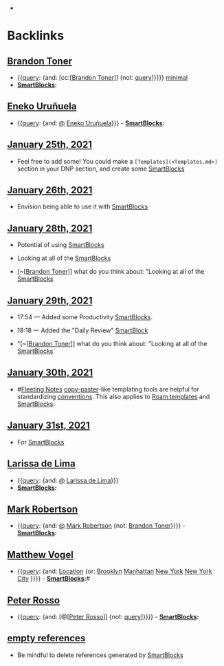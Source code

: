 - 

# Backlinks
## [Brandon Toner](<Brandon Toner.md>)
- {{[query](<query.md>): {and: [cc:[[Brandon Toner](<cc:[[Brandon Toner.md>)]] {not: [query](<query.md>)]}}}} [minimal](<minimal.md>)
- **[SmartBlocks](<SmartBlocks.md>):**

## [Eneko Uruñuela](<Eneko Uruñuela.md>)
- {{[query](<query.md>): {and: [@](<@.md>) [Eneko Uruñuela](<Eneko Uruñuela.md>)}}}
        - **[SmartBlocks](<SmartBlocks.md>):**

## [January 25th, 2021](<January 25th, 2021.md>)
- Feel free to add some! You could make a `[Templates](<Templates.md>)` section in your DNP section, and create some [SmartBlocks](<SmartBlocks.md>)

## [January 26th, 2021](<January 26th, 2021.md>)
- Envision being able to use it with [SmartBlocks](<SmartBlocks.md>)

## [January 28th, 2021](<January 28th, 2021.md>)
- Potential of using [SmartBlocks](<SmartBlocks.md>)

- Looking at all of the [SmartBlocks](<SmartBlocks.md>)

- [~[[Brandon Toner](<~[[Brandon Toner.md>)]] what do you think about: "Looking at all of the [SmartBlocks](<SmartBlocks.md>)

## [January 29th, 2021](<January 29th, 2021.md>)
- 17:54 — Added some Productivity [SmartBlocks](<SmartBlocks.md>).

- 18:18 — Added the "Daily Review" [SmartBlock]([SmartBlocks](<SmartBlocks.md>))

- "[~[[Brandon Toner](<~[[Brandon Toner.md>)]] what do you think about: "Looking at all of the [SmartBlocks](<SmartBlocks.md>)

## [January 30th, 2021](<January 30th, 2021.md>)
- #[Fleeting Notes](<Fleeting Notes.md>) [copy-paster](<copy-paster.md>)-like templating tools are helpful for standardizing [conventions](<conventions.md>). This also applies to [Roam templates](<Roam templates.md>) and [SmartBlocks](<SmartBlocks.md>).

## [January 31st, 2021](<January 31st, 2021.md>)
- For [SmartBlocks](<SmartBlocks.md>)

## [Larissa de Lima](<Larissa de Lima.md>)
- {{[query](<query.md>): {and: [@](<@.md>) [Larissa de Lima](<Larissa de Lima.md>)}}}
- **[SmartBlocks](<SmartBlocks.md>):**

## [Mark Robertson](<Mark Robertson.md>)
- {{[query](<query.md>): {and: [@](<@.md>) [Mark Robertson](<Mark Robertson.md>) {not: [Brandon Toner](<Brandon Toner.md>)}}}}
        - **[SmartBlocks](<SmartBlocks.md>):**

## [Matthew Vogel](<Matthew Vogel.md>)
- {{[query](<query.md>): {and: [Location](<Location.md>) {or: [Brooklyn](<Brooklyn.md>) [Manhattan](<Manhattan.md>) [New York](<New York.md>) [New York City](<New York City.md>) }}}}
        - **[SmartBlocks](<SmartBlocks.md>):**#

## [Peter Rosso](<Peter Rosso.md>)
- {{[query](<query.md>): {and: [@[[Peter Rosso](<@[[Peter Rosso.md>)]] {not: [query](<query.md>)]}}}}
        - **[SmartBlocks](<SmartBlocks.md>):**

## [empty references](<empty references.md>)
- Be mindful to delete references generated by [SmartBlocks](<SmartBlocks.md>)

